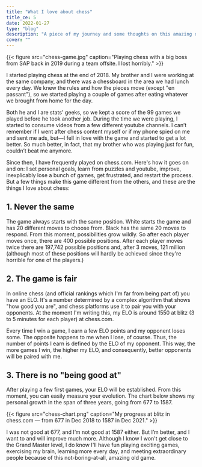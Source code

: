 ```yaml
---
title: "What I love about chess"
title_ce: 5
date: 2022-01-27
type: "blog"
description: "A piece of my journey and some thoughts on this amazing old game."
cover: ""
---
```


{{< figure src="chess-game.jpg" caption="Playing chess with a big boss from SAP back in 2019 during a team offsite. I lost horribly." >}}

I started playing chess at the end of 2018. My brother and I were working at the same company, and there was a chessboard in the area we had lunch every day. We knew the rules and how the pieces move (except "en passant"), so we started playing a couple of games after eating whatever we brought from home for the day.

Both he and I are stats' geeks, so we kept a score of the 99 games we played before he took another job. During the time we were playing, I started to consume videos from a few different youtube channels. I can’t remember if I went after chess content myself or if my phone spied on me and sent me ads, but—I fell in love with the game and started to get a lot better. So much better, in fact, that my brother who was playing just for fun, couldn’t beat me anymore.

Since then, I have frequently played on chess.com. Here's how it goes on and on: I set personal goals, learn from puzzles and youtube, improve, inexplicably lose a bunch of games, get frustrated, and restart the process. But a few things make this game different from the others, and these are the things I love about chess:

## 1. Never the same
The game always starts with the same position. White starts the game and has 20 different moves to choose from. Black has the same 20 moves to respond. From this moment, possibilities grow wildly. So after each player moves once, there are 400 possible positions. After each player moves twice there are 197,742 possible positions and, after 3 moves, 121 million (although most of these positions will hardly be achieved since they're horrible for one of the players.)

## 2. The game is fair
In online chess (and official rankings which I'm far from being part of) you have an ELO. It's a number determined by a complex algorithm that shows "how good you are", and chess platforms use it to pair you with your opponents. At the moment I'm writing this, my ELO is around 1550 at blitz (3 to 5 minutes for each player) at chess.com.

Every time I win a game, I earn a few ELO points and my opponent loses some. The opposite happens to me when I lose, of course. Thus, the number of points I earn is defined by the ELO of my opponent. This way, the more games I win, the higher my ELO, and consequently, better opponents will be paired with me.

## 3. There is no "being good at"
After playing a few first games, your ELO will be established. From this moment, you can easily measure your evolution. The chart below shows my personal growth in the span of three years, going from 677 to 1587.

{{< figure src="chess-chart.png" caption="My progress at blitz in chess.com — from 677 in Dec 2018 to 1587 in Dec 2021." >}}

I was not good at 677, and I’m not good at 1587 either. But I’m better, and I want to and will improve much more. Although I know I won't get close to the Grand Master level, I do know I'll have fun playing exciting games, exercising my brain, learning more every day, and meeting extraordinary people because of this not-boring-at-all, amazing old game.